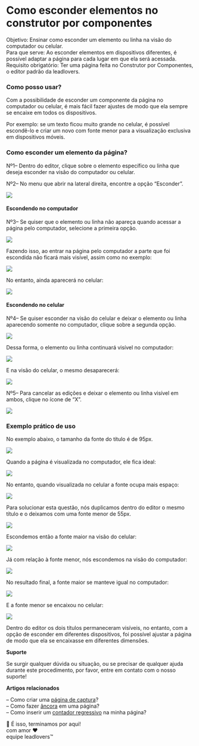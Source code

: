 # Como esconder elementos no construtor por componentes

Objetivo: Ensinar como esconder um elemento ou linha na visão do computador ou celular.\
Para que serve: Ao esconder elementos em dispositivos diferentes, é possível adaptar a página para cada lugar em que ela será acessada.\
Requisito obrigatório: Ter uma página feita no Construtor por Componentes, o editor padrão da leadlovers.

### Como posso usar? <a href="#como-usar" id="como-usar"></a>

Com a possibilidade de esconder um componente da página no computador ou celular, é mais fácil fazer ajustes de modo que ela sempre se encaixe em todos os dispositivos.&#x20;

Por exemplo: se um texto ficou muito grande no celular, é possível escondê-lo e criar um novo com fonte menor para a visualização exclusiva em dispositivos móveis.&#x20;

### Como esconder um elemento da página? <a href="#como-esconder" id="como-esconder"></a>

Nº1– Dentro do editor, clique sobre o elemento específico ou linha que deseja esconder na visão do computador ou celular.

Nº2– No menu que abrir na lateral direita, encontre a opção “Esconder”.

[![](https://legado.leadlovers.site/wp-content/uploads/2022/01/img01-5.png)](https://legado.leadlovers.site/wp-content/uploads/2022/01/img01-5.png)

#### Escondendo no computador <a href="#no-computador" id="no-computador"></a>

Nº3– Se quiser que o elemento ou linha não apareça quando acessar a página pelo computador, selecione a primeira opção.

[![](https://legado.leadlovers.site/wp-content/uploads/2022/01/img02-5.png)](https://legado.leadlovers.site/wp-content/uploads/2022/01/img02-5.png)

Fazendo isso, ao entrar na página pelo computador a parte que foi escondida não ficará mais visível, assim como no exemplo:

[![](https://legado.leadlovers.site/wp-content/uploads/2022/01/img03-4.png)](https://legado.leadlovers.site/wp-content/uploads/2022/01/img03-4.png)

No entanto, ainda aparecerá no celular:

[![](https://legado.leadlovers.site/wp-content/uploads/2022/01/img04-4-169x300.png)](https://legado.leadlovers.site/wp-content/uploads/2022/01/img04-4.png)

#### Escondendo no celular <a href="#no-celular" id="no-celular"></a>

Nº4– Se quiser esconder na visão do celular e deixar o elemento ou linha aparecendo somente no computador, clique sobre a segunda opção.

[![](https://legado.leadlovers.site/wp-content/uploads/2022/01/img05-5.png)](https://legado.leadlovers.site/wp-content/uploads/2022/01/img05-5.png)

Dessa forma, o elemento ou linha continuará visível no computador:

[![](https://legado.leadlovers.site/wp-content/uploads/2022/01/img06-4.png)](https://legado.leadlovers.site/wp-content/uploads/2022/01/img06-4.png)

E na visão do celular, o mesmo desaparecerá:

[![](https://legado.leadlovers.site/wp-content/uploads/2022/01/img07-3-189x300.png)](https://legado.leadlovers.site/wp-content/uploads/2022/01/img07-3.png)

Nº5– Para cancelar as edições e deixar o elemento ou linha visível em ambos, clique no ícone de “X”.

[![](https://legado.leadlovers.site/wp-content/uploads/2022/01/img08-1.png)](https://legado.leadlovers.site/wp-content/uploads/2022/01/img08-1.png)

### Exemplo prático de uso <a href="#exemplo-pratico" id="exemplo-pratico"></a>

No exemplo abaixo, o tamanho da fonte do título é de 95px. &#x20;

[![](https://legado.leadlovers.site/wp-content/uploads/2022/01/img09-1.png)](https://legado.leadlovers.site/wp-content/uploads/2022/01/img09-1.png)

Quando a página é visualizada no computador, ele fica ideal:

[![](https://legado.leadlovers.site/wp-content/uploads/2022/01/img10.png)](https://legado.leadlovers.site/wp-content/uploads/2022/01/img10.png)

No entanto, quando visualizada no celular a fonte ocupa mais espaço:

[![](https://legado.leadlovers.site/wp-content/uploads/2022/01/img11-143x300.jpeg)](https://legado.leadlovers.site/wp-content/uploads/2022/01/img11.jpeg)

Para solucionar esta questão, nós duplicamos dentro do editor o mesmo título e o deixamos com uma fonte menor de 55px.&#x20;

[![](https://legado.leadlovers.site/wp-content/uploads/2022/01/img12.jpg)](https://legado.leadlovers.site/wp-content/uploads/2022/01/img12.jpg)

Escondemos então a fonte maior na visão do celular:

[![](https://legado.leadlovers.site/wp-content/uploads/2022/01/img13.jpg)](https://legado.leadlovers.site/wp-content/uploads/2022/01/img13.jpg)

Já com relação à fonte menor, nós escondemos na visão do computador:

[![](https://legado.leadlovers.site/wp-content/uploads/2022/01/img14.jpg)](https://legado.leadlovers.site/wp-content/uploads/2022/01/img14.jpg)

No resultado final, a fonte maior se manteve igual no computador:

[![](https://legado.leadlovers.site/wp-content/uploads/2022/01/img15.png)](https://legado.leadlovers.site/wp-content/uploads/2022/01/img15.png)

E a fonte menor se encaixou no celular:

[![](https://legado.leadlovers.site/wp-content/uploads/2022/01/img16-143x300.jpeg)](https://legado.leadlovers.site/wp-content/uploads/2022/01/img16.jpeg)

Dentro do editor os dois títulos permaneceram visíveis, no entanto, com a opção de esconder em diferentes dispositivos, foi possível ajustar a página de modo que ela se encaixasse em diferentes dimensões.

**Suporte**

Se surgir qualquer dúvida ou situação, ou se precisar de qualquer ajuda durante este procedimento, por favor, entre em contato com o nosso suporte!

**Artigos relacionados**

– Como criar uma [página de captura](https://suporte.love/como-criar-e-configurar-uma-pagina-de-captura-no-editor-por-componentes/)?\
– Como fazer [âncora](https://suporte.love/componentes-como-fazer-ancora-na-pagina/) em uma página?\
– Como inserir um [contador regressivo](https://suporte.love/como-inserir-um-contador-de-escassez-no-componentes/) na minha página?

🏁 É isso, terminamos por aqui!\
com amor ❤\
equipe leadlovers™
